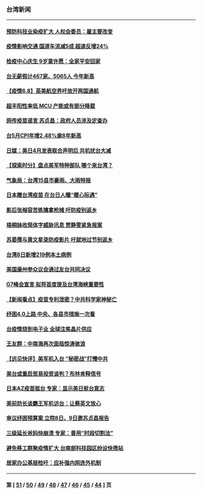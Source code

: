 ### 台湾新闻
---
#### [预防科技业染疫扩大 人权会委员：雇主要改变](../../pages/ncid1349361/n13007610.md) 
#### [疫情影响交通 国道车流减5成 超速反增24%](../../pages/ncid1349361/n13007607.md) 
#### [检疫中心庆生 9岁童许愿：全家平安回家](../../pages/ncid1349361/n13007612.md) 
#### [台无薪假计467家、5065人 今年新高](../../pages/ncid1349361/n13007578.md) 
#### [【疫情6.8】英美航空界吁放开两国通航](../../pages/ncid1349361/n13007207.md) 
#### [超丰阳性率低 MCU 产能或有部分降载](../../pages/ncid1349361/n13007580.md) 
#### [网传疫苗谣言 苏贞昌：政府人员涉及定查办](../../pages/ncid1349361/n13007576.md) 
#### [台5月CPI年增2.48%逾8年新高](../../pages/ncid1349361/n13007516.md) 
#### [日媒：美日4月发表联合声明后 共机扰台大减](../../pages/ncid1349361/n13007001.md) 
#### [【探索时分】盘点美军特种部队 哪个来台湾？](../../pages/ncid1349361/n13005772.md) 
#### [气象局：台湾15县市豪雨、大雨特报](../../pages/ncid1349361/n13007248.md) 
#### [日本赠台湾疫苗 在台日人曝“暖心际遇”](../../pages/ncid1349361/n13007172.md) 
#### [影后张榕容苦练擒拿枪械 吁防疫别返乡](../../pages/ncid1349361/n13007140.md) 
#### [梧桐妹收简体字威胁讯息 贾静雯紧急报案](../../pages/ncid1349361/n13007127.md) 
#### [苏晏霈与黄文星录防疫影片 吁就地过节别返乡](../../pages/ncid1349361/n13006824.md) 
#### [台湾8日新增219例本土病例](../../pages/ncid1349361/n13006865.md) 
#### [美国康州参众议会通过友台共同决议](../../pages/ncid1349361/n13006625.md) 
#### [G7峰会宣言 拟将首度提及台湾海峡重要性](../../pages/ncid1349361/n13006489.md) 
#### [【新闻看点】疫苗专利泄密？中共科学家神秘亡](../../pages/ncid1349361/n13005933.md) 
#### [纾困4.0上路 中央、各县市措施一次看](../../pages/ncid1349361/n13004849.md) 
#### [台疫情烧到电子业 全球注焦晶片供应](../../pages/ncid1349361/n13006225.md) 
#### [王友群：中南海再次面临惊涛骇浪](../../pages/ncid1349361/n13006002.md) 
#### [【远见快评】美军机入台 “秘密战”打懵中共](../../pages/ncid1349361/n13005922.md) 
#### [美台或重启贸易投资谈判？布林肯释信号](../../pages/ncid1349361/n13005778.md) 
#### [日本AZ疫苗抵台  专家：显示美日挺台意志](../../pages/ncid1349361/n13005668.md) 
#### [美前防长谈霸王军机访台：让蔡英文放心](../../pages/ncid1349361/n13005446.md) 
#### [审议纾困预算案 立院8日、9日邀苏贞昌报告](../../pages/ncid1349361/n13005161.md) 
#### [三级延长爸妈快崩溃 专家：善用“时段切割法”](../../pages/ncid1349361/n13005163.md) 
#### [避免移工群聚疫情扩大 台南部科技园区纷设快筛站](../../pages/ncid1349361/n13005021.md) 
#### [居家办公基层检吁：应补强内网连外机制](../../pages/ncid1349361/n13005166.md) 

---
#### 第 [ [51](./51.md) / [50](./50.md) / [49](./49.md) / [48](./48.md) / [47](./47.md) / [46](./46.md) / [45](./45.md) / [44](./44.md) ] 页
